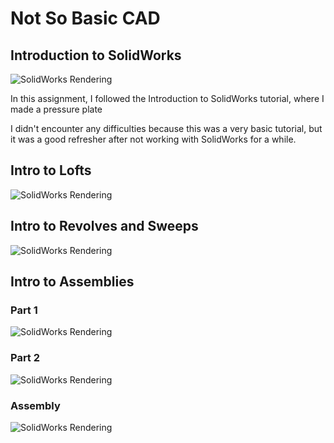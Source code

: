 # Not So Basic CAD


## Introduction to SolidWorks
![SolidWorks Rendering](https://lh6.googleusercontent.com/CbwzETQA5l0t3MZgjxq8EPP3CjqBPCud2LAkbhgsgq-BYQovwZhga_FAwdska8BVqJ4qXXRkPl3D81i0dLfnmzF4BLibkACv6xpZyuJyhJBzmszG_9_IMOrcZqOrU4KU8xb5IpOB)

In this assignment, I followed the Introduction to SolidWorks tutorial, where I made a pressure plate

I didn't encounter any difficulties because this was a very basic tutorial, but it was a good refresher after not working with SolidWorks for a while.

## Intro to Lofts
![SolidWorks Rendering](https://lh5.googleusercontent.com/3nfvcuqbYcyEgf24aTQTiO298Ov_e3fcIdKIdWpjW3I379o5ZwWFByKu8VuA6hsRrt8sbJzGLb0-qAPeFP_MxkQiJwp_GCqFOBhqgNPvjLg9-JrTDT2tYZe6Cizh2RHFuJ-rSPxF)

## Intro to Revolves and Sweeps
![SolidWorks Rendering](https://lh5.googleusercontent.com/GBI30gdE-mzjkhvwfIglbgTo0ShspY4b6WdoqDWUBZclJ9WyBX0lRqbiBkrk7C3fABtUBlj2ypK53pvF07Smd0ZpdCamFLfUmVfrS18CgOgY59e0epKGFcU3XGcE1MKtZl1ctz4h)

## Intro to Assemblies
### Part 1
![SolidWorks Rendering](https://lh6.googleusercontent.com/spSUcocgxUCaHgBKU4z7O7crJimPI9MkB5xozAEJepmgZjwferyyOmtR6oGOBoAO5OO0uTpE0IB4mTXi0t9J7I4CUeeSNRrVqVv0Tj9S8TehH9Z1fKMemo9FAifvoDiDOJ6oJMbs)

### Part 2
![SolidWorks Rendering](https://lh6.googleusercontent.com/V2PRxVqBTU_ZUgjtOF-SQkK4KyRHEiAOJT_abFiulgWULDLgIxezL-DfD-zPjm4titvzwqQXO6lV33HHNTvoIfG8dQZG0YzvRj3jLVt19x8KUWbaxLGZIhOn47-nvlnEX7-_MFrR)
### Assembly
![SolidWorks Rendering](https://lh4.googleusercontent.com/nWtsba6O_HYMCBssNTRICOANxSbK09qsIDKyaGA4HEiuVo5UVecCajXDhO0qwAOzi2_BdQ1dCYynI1xk403OqZBAwa-pOyWWjFApBtoqI3_kc2gJSa8zfKTyTLr2eVw6xNB9PlDN)
